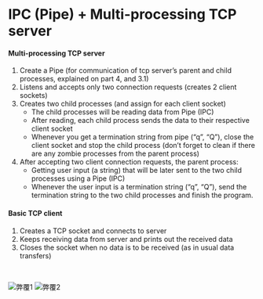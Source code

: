 # IPC (Pipe) + Multi-processing TCP server

#### Multi-processing TCP server 
1. Create a Pipe (for communication of tcp server’s parent and child processes, explained on part 4, and 3.1)
2. Listens and accepts only two connection requests (creates 2 client sockets)
3. Creates two child processes (and assign for each client socket)
    * The child processes will be reading data from Pipe (IPC)
    * After reading, each child process sends the data to their respective client socket
    * Whenever you get a termination string from pipe (“q”, “Q”), close the client socket and stop the child process (don’t forget to clean if there are any zombie processes from the parent process)
4. After accepting two client connection requests, the parent process:
    * Getting user input (a string) that will be later sent to the two child processes using a Pipe (IPC)
    * Whenever the user input is a termination string (“q”, “Q”), send the termination string to the two child processes and finish the program.


#### Basic TCP client 
1. Creates a TCP socket and connects to server
2. Keeps receiving data from server and prints out the received data
3. Closes the socket when no data is to be received (as in usual data transfers)
<br/>

![弊覆1](https://user-images.githubusercontent.com/36736904/82205046-e2306300-9940-11ea-8e9a-22eca633215d.jpg)
![弊覆2](https://user-images.githubusercontent.com/36736904/82205048-e3fa2680-9940-11ea-8dba-4850c9fdfd6f.jpg)
